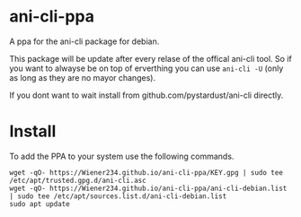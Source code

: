 # ani-cli-ppa
A ppa for the ani-cli package for debian.

This package will be update after every relase of the offical ani-cli tool. So if you want to alwayse be on top of erverthing you can use ``` ani-cli -U ``` (only as long as they are no mayor changes).

If you dont want to wait install from github.com/pystardust/ani-cli directly.


# Install # 
To add the PPA to your system use the following commands.

``` 
wget -qO- https://Wiener234.github.io/ani-cli-ppa/KEY.gpg | sudo tee /etc/apt/trusted.gpg.d/ani-cli.asc
wget -qO- https://Wiener234.github.io/ani-cli-ppa/ani-cli-debian.list | sudo tee /etc/apt/sources.list.d/ani-cli-debian.list
sudo apt update
```
